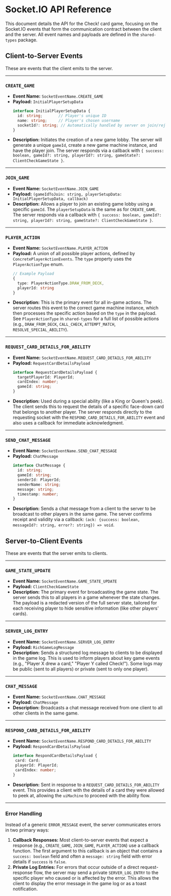 # Socket.IO API Reference

This document details the API for the Check! card game, focusing on the Socket.IO events that form the communication contract between the client and the server. All event names and payloads are defined in the `shared-types` package.

## Client-to-Server Events

These are events that the client emits to the server.

---

### `CREATE_GAME`

*   **Event Name:** `SocketEventName.CREATE_GAME`
*   **Payload:** `InitialPlayerSetupData`
    ```typescript
    interface InitialPlayerSetupData {
      id: string;       // Player's unique ID
      name: string;     // Player's chosen username
      socketId?: string; // Automatically handled by server on join/rejoin
    }
    ```
*   **Description:** Initiates the creation of a new game lobby. The server will generate a unique `gameId`, create a new game machine instance, and have the player join. The server responds via a callback with `{ success: boolean, gameId?: string, playerId?: string, gameState?: ClientCheckGameState }`.

---

### `JOIN_GAME`

*   **Event Name:** `SocketEventName.JOIN_GAME`
*   **Payload:** `(gameIdToJoin: string, playerSetupData: InitialPlayerSetupData, callback)`
*   **Description:** Allows a player to join an existing game lobby using a specific `gameId`. The `playerSetupData` is the same as for `CREATE_GAME`. The server responds via a callback with `{ success: boolean, gameId?: string, playerId?: string, gameState?: ClientCheckGameState }`.

---

### `PLAYER_ACTION`

*   **Event Name:** `SocketEventName.PLAYER_ACTION`
*   **Payload:** A union of all possible player actions, defined by `ConcretePlayerActionEvents`. The `type` property uses the `PlayerActionType` enum.
    ```typescript
    // Example Payload
    {
      type: PlayerActionType.DRAW_FROM_DECK,
      playerId: string
    }
    ```
*   **Description:** This is the primary event for all in-game actions. The server routes this event to the correct game machine instance, which then processes the specific action based on the `type` in the payload. See `PlayerActionType` in `shared-types` for a full list of possible actions (e.g., `DRAW_FROM_DECK`, `CALL_CHECK`, `ATTEMPT_MATCH`, `RESOLVE_SPECIAL_ABILITY`).

---

### `REQUEST_CARD_DETAILS_FOR_ABILITY`

*   **Event Name:** `SocketEventName.REQUEST_CARD_DETAILS_FOR_ABILITY`
*   **Payload:** `RequestCardDetailsPayload`
    ```typescript
    interface RequestCardDetailsPayload {
      targetPlayerId: PlayerId;
      cardIndex: number;
      gameId: string;
    }
    ```
*   **Description:** Used during a special ability (like a King or Queen's peek). The client sends this to request the details of a specific face-down card that belongs to another player. The server responds directly to the requesting socket with the `RESPOND_CARD_DETAILS_FOR_ABILITY` event and also uses a callback for immediate acknowledgment.

---

### `SEND_CHAT_MESSAGE`

*   **Event Name:** `SocketEventName.SEND_CHAT_MESSAGE`
*   **Payload:** `ChatMessage`
    ```typescript
    interface ChatMessage {
      id: string;
      gameId: string;
      senderId: PlayerId;
      senderName: string;
      message: string;
      timestamp: number;
    }
    ```
*   **Description:** Sends a chat message from a client to the server to be broadcast to other players in the same game. The server confirms receipt and validity via a callback: `(ack: {success: boolean, messageId?: string, error?: string}) => void`.

## Server-to-Client Events

These are events that the server emits to clients.

---

### `GAME_STATE_UPDATE`

*   **Event Name:** `SocketEventName.GAME_STATE_UPDATE`
*   **Payload:** `ClientCheckGameState`
*   **Description:** The primary event for broadcasting the game state. The server sends this to all players in a game whenever the state changes. The payload is a redacted version of the full server state, tailored for each receiving player to hide sensitive information (like other players' cards).

---

### `SERVER_LOG_ENTRY`

*   **Event Name:** `SocketEventName.SERVER_LOG_ENTRY`
*   **Payload:** `RichGameLogMessage`
*   **Description:** Sends a structured log message to clients to be displayed in the game log. This is used to inform players about key game events (e.g., "Player X drew a card," "Player Y called Check!"). Some logs may be public (sent to all players) or private (sent to only one player).

---

### `CHAT_MESSAGE`

*   **Event Name:** `SocketEventName.CHAT_MESSAGE`
*   **Payload:** `ChatMessage`
*   **Description:** Broadcasts a chat message received from one client to all other clients in the same game.

---

### `RESPOND_CARD_DETAILS_FOR_ABILITY`

*   **Event Name:** `SocketEventName.RESPOND_CARD_DETAILS_FOR_ABILITY`
*   **Payload:** `RespondCardDetailsPayload`
     ```typescript
    interface RespondCardDetailsPayload {
      card: Card;
      playerId: PlayerId;
      cardIndex: number;
    }
    ```
*   **Description:** Sent in response to a `REQUEST_CARD_DETAILS_FOR_ABILITY` event. This provides a client with the details of a card they were allowed to peek at, allowing the `uiMachine` to proceed with the ability flow.

---

### Error Handling

Instead of a generic `ERROR_MESSAGE` event, the server communicates errors in two primary ways:
1.  **Callback Responses:** Most client-to-server events that expect a response (e.g., `CREATE_GAME`, `JOIN_GAME`, `PLAYER_ACTION`) use a callback function. The first argument to this callback is an object that contains a `success: boolean` field and often a `message: string` field with error details if `success` is `false`.
2.  **Private Log Entries:** For errors that occur outside of a direct request-response flow, the server may send a private `SERVER_LOG_ENTRY` to the specific player who caused or is affected by the error. This allows the client to display the error message in the game log or as a toast notification. 